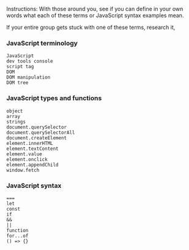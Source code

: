 Instructions: With those around you, see if you can define in your own words
what each of these terms or JavaScript syntax examples mean.

If your entire group gets stuck with one of these terms, research it,

### JavaScript terminology

    JavaScript
    dev tools console
    script tag
    DOM
    DOM manipulation
    DOM tree


### JavaScript types and functions

    object
    array
    strings
    document.querySelector
    document.querySelectorAll
    document.createElement
    element.innerHTML
    element.textContent
    element.value
    element.onclick
    element.appendChild
    window.fetch


### JavaScript syntax

    ===
    let
    const
    if
    &&
    ||
    function
    for...of
    () => {}


